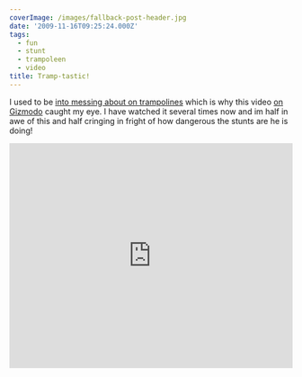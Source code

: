 ```yaml
---
coverImage: /images/fallback-post-header.jpg
date: '2009-11-16T09:25:24.000Z'
tags:
  - fun
  - stunt
  - trampoleen
  - video
title: Tramp-tastic!
---
```


I used to be [into messing about on trampolines](https://picasaweb.google.com/mike.cann/RandomMe#5046188492515494834) which is why this video [on Gizmodo](https://uk.gizmodo.com/) caught my eye. I have watched it several times now and im half in awe of this and half cringing in fright of how dangerous the stunts are he is doing!

<!-- more -->

<iframe width="100%" height="400" src="https://www.youtube.com/embed/_4s2H9cH7Sw" frameborder="0" allow="accelerometer; autoplay; clipboard-write; encrypted-media; gyroscope; picture-in-picture" allowfullscreen></iframe>